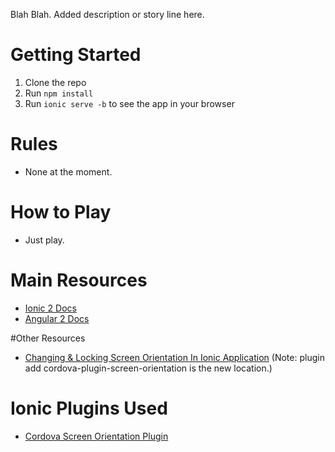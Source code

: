 Blah Blah. Added description or story line here.

# Getting Started

1. Clone the repo
2. Run `npm install`
3. Run `ionic serve -b` to see the app in your browser

# Rules

- None at the moment.

# How to Play

- Just play.

# Main Resources

- [Ionic 2 Docs](https://ionicframework.com/docs/v2/)
- [Angular 2 Docs](http://learnangular2.com/)

#Other Resources

- [Changing & Locking Screen Orientation In Ionic Application](http://www.gajotres.net/changing-locking-screen-orientation-in-ionic-application/) (Note: plugin add cordova-plugin-screen-orientation is the new location.)

# Ionic Plugins Used

- [Cordova Screen Orientation Plugin](https://github.com/apache/cordova-plugin-screen-orientation)
